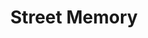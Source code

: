 ---
layout: project
primary: true
show: true
title: "Street Memory"
order: 8
website: "#"
short_description: "Remember path took by our friend through the city"
types: 
  - "game"
platforms:
  - "windows"
  - "osx"
  - "web"
technologies:
  - "Unity"
images:
  - "streetmemory.jpg"
videos:
  - ""
---